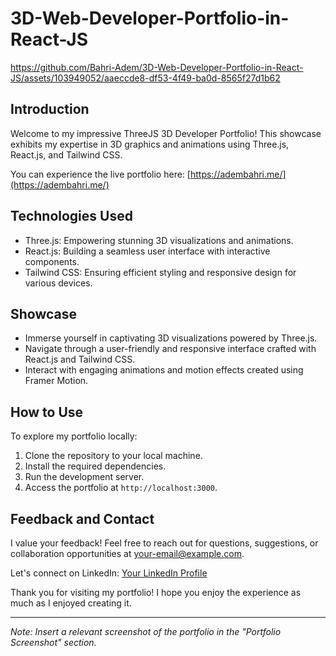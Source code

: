 # 3D-Web-Developer-Portfolio-in-React-JS



https://github.com/Bahri-Adem/3D-Web-Developer-Portfolio-in-React-JS/assets/103949052/aaeccde8-df53-4f49-ba0d-8565f27d1b62



## Introduction

Welcome to my impressive ThreeJS 3D Developer Portfolio! This showcase exhibits my expertise in 3D graphics and animations using Three.js, React.js, and Tailwind CSS.

You can experience the live portfolio here: [https://adembahri.me/](https://adembahri.me/)

## Technologies Used

- Three.js: Empowering stunning 3D visualizations and animations.
- React.js: Building a seamless user interface with interactive components.
- Tailwind CSS: Ensuring efficient styling and responsive design for various devices.

## Showcase

- Immerse yourself in captivating 3D visualizations powered by Three.js.
- Navigate through a user-friendly and responsive interface crafted with React.js and Tailwind CSS.
- Interact with engaging animations and motion effects created using Framer Motion.

## How to Use

To explore my portfolio locally:

1. Clone the repository to your local machine.
2. Install the required dependencies.
3. Run the development server.
4. Access the portfolio at `http://localhost:3000`.

## Feedback and Contact

I value your feedback! Feel free to reach out for questions, suggestions, or collaboration opportunities at [your-email@example.com](mailto:your-email@example.com).

Let's connect on LinkedIn: [Your LinkedIn Profile](https://www.linkedin.com/in/your-linkedin-profile/)

Thank you for visiting my portfolio! I hope you enjoy the experience as much as I enjoyed creating it.

---

*Note: Insert a relevant screenshot of the portfolio in the "Portfolio Screenshot" section.*
